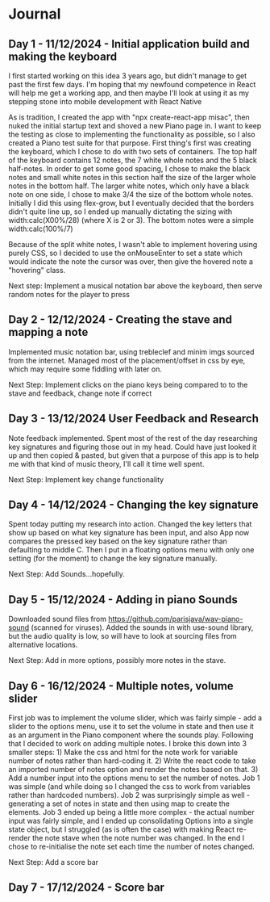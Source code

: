 # Journal

## Day 1 - 11/12/2024 - Initial application build and making the keyboard

I first started working on this idea 3 years ago, but didn't manage to get past the first few days. I'm hoping that my newfound competence in React will help me get a working app, and then maybe I'll look at using it as my stepping stone into 
mobile development with React Native

As is tradition, I created the app with "npx create-react-app misac", then nuked the initial startup text and shoved a new Piano page in.
I want to keep the testing as close to implementing the functionality as possible, so I also created a Piano test suite for that purpose.
First thing's first was creating the keyboard, which I chose to do with two sets of containers.
The top half of the keyboard contains 12 notes, the 7 white whole notes and the 5 black half-notes. In order to get some good spacing, I chose to make the black notes and small white notes in this section half the size of the larger whole notes in the bottom half. The larger white notes, which only have a black note on one side, I chose to make 3/4 the size of the bottom whole notes.
Initially I did this using flex-grow, but I eventually decided that the borders didn't quite line up, so I ended up manually dictating the sizing with width:calc(X00%/28) (where X is 2 or 3). The bottom notes were a simple width:calc(100%/7)

Because of the split white notes, I wasn't able to implement hovering using purely CSS, so I decided to use the onMouseEnter to set a state which would indicate the note the cursor was over, then give the hovered note a "hovering" class.

Next step: Implement a musical notation bar above the keyboard, then serve random notes for the player to press

## Day 2 - 12/12/2024 - Creating the stave and mapping a note

Implemented music notation bar, using trebleclef and minim imgs sourced from the internet. Managed most of the placement/offset in css by eye, which may require some fiddling with later on.

Next Step: Implement clicks on the piano keys being compared to to the stave and feedback, change note if correct

## Day 3 - 13/12/2024 User Feedback and Research

Note feedback implemented. Spent most of the rest of the day researching key signatures and figuring those out in my head. Could have just looked it up and then copied & pasted, but given that a purpose of this app is to help me with that kind of music theory, I'll call it time well spent.

Next Step: Implement key change functionality

## Day 4 - 14/12/2024 - Changing the key signature

Spent today putting my research into action. Changed the key letters that show up based on what key signature has been input, and also App now compares the pressed key based on the key signature rather than defaulting to middle C.
Then I put in a floating options menu with only one setting (for the moment) to change the key signature manually.

Next Step: Add Sounds...hopefully.

## Day 5 - 15/12/2024 - Adding in piano Sounds

Downloaded sound files from https://github.com/parisjava/wav-piano-sound (scanned for viruses). Added the sounds in with use-sound library, but the audio quality is low, so will have to look at sourcing files from alternative locations.

Next Step: Add in more options, possibly more notes in the stave.

## Day 6 - 16/12/2024 - Multiple notes, volume slider

First job was to implement the volume slider, which was fairly simple - add a slider to the options menu, use it to set the volume in state and then use it as an argument in the Piano component where the sounds play. Following that I decided to work on adding multiple notes. I broke this down into 3 smaller steps: 1) Make the css and html for the note work for variable number of notes rather than hard-coding it. 2) Write the react code to take an imported number of notes option and render the notes based on that. 3) Add a number input into the options menu to set the number of notes. Job 1 was simple (and while doing so I changed the css to work from variables rather than hardcoded numbers). Job 2 was surprisingly simple as well - generating a set of notes in state and then using map to create the elements. Job 3 ended up being a little more complex - the actual number input was fairly simple, and I ended up consolidating Options into a single state object, but I struggled (as is often the case) with making React re-render the note stave when the note number was changed. In the end I chose to re-initialise the note set each time the number of notes changed.

Next Step: Add a score bar

## Day 7 - 17/12/2024 - Score bar

